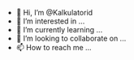 - 👋 Hi, I’m @Kalkulatorid
- 👀 I’m interested in ...
- 🌱 I’m currently learning ...
- 💞️ I’m looking to collaborate on ...
- 📫 How to reach me ...

<!---
Kalkulatorid/Kalkulatorid is a ✨ special ✨ repository because its `README.md` (this file) appears on your GitHub profile.
You can click the Preview link to take a look at your changes.
--->
